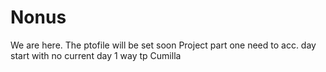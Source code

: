 # Nonus
We are here.
The ptofile will be set soon
Project part one
need to acc.
day start with no current
day 1
way tp Cumilla 
